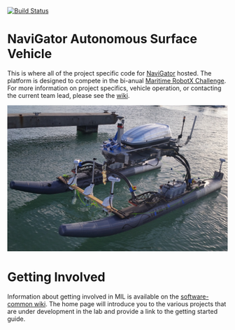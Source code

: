 [![Build Status](https://semaphoreci.com/api/v1/uf-mil/navigator-2/branches/backup-12-16/shields_badge.svg)](https://semaphoreci.com/uf-mil/navigator-2)

# NaviGator Autonomous Surface Vehicle

This is where all of the project specific code for [NaviGator](http://www.navigatoruf.org) hosted. The platform is designed to compete in the bi-anual [Maritime RobotX Challenge](https://www.robotx.org). For more information on project specifics, vehicle operation, or contacting the current team lead, please see the [wiki](https://github.com/uf-mil/Navigator/wiki).

![NaviGator ASV](vehicle.jpg)

# Getting Involved

Information about getting involved in MIL is available on the [software-common wiki](https://github.com/uf-mil/software-common/wiki). The home page will introduce you to the various projects that are under development in the lab and provide a link to the getting started guide.
